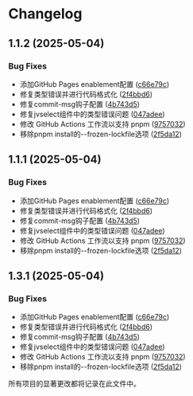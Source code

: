 # Changelog

## 1.1.2 (2025-05-04)

### Bug Fixes

- 添加GitHub Pages enablement配置 ([c66e79c](https://github.com/wangchao56/jovial-ui/commit/c66e79c4957018d42154ff3fb4dff669f25ab719))
- 修复类型错误并进行代码格式化 ([2f4bbd6](https://github.com/wangchao56/jovial-ui/commit/2f4bbd6a775512e449c4d54a8f0c427b071509cf))
- 修复commit-msg钩子配置 ([4b743d5](https://github.com/wangchao56/jovial-ui/commit/4b743d5a36548263498636fd482f0c957e622a6c))
- 修复jvselect组件中的类型错误问题 ([047adee](https://github.com/wangchao56/jovial-ui/commit/047adeeea0fe7388049309397c7586ff67aefa55))
- 修改 GitHub Actions 工作流以支持 pnpm ([9757032](https://github.com/wangchao56/jovial-ui/commit/9757032745b71a104afca2cc28f715f529c36afa))
- 移除pnpm install的--frozen-lockfile选项 ([2f5da12](https://github.com/wangchao56/jovial-ui/commit/2f5da12407335e47127d3b92ccae87bcd7d61336))

## 1.1.1 (2025-05-04)

### Bug Fixes

- 添加GitHub Pages enablement配置 ([c66e79c](https://github.com/wangchao56/jovial-ui/commit/c66e79c4957018d42154ff3fb4dff669f25ab719))
- 修复类型错误并进行代码格式化 ([2f4bbd6](https://github.com/wangchao56/jovial-ui/commit/2f4bbd6a775512e449c4d54a8f0c427b071509cf))
- 修复commit-msg钩子配置 ([4b743d5](https://github.com/wangchao56/jovial-ui/commit/4b743d5a36548263498636fd482f0c957e622a6c))
- 修复jvselect组件中的类型错误问题 ([047adee](https://github.com/wangchao56/jovial-ui/commit/047adeeea0fe7388049309397c7586ff67aefa55))
- 修改 GitHub Actions 工作流以支持 pnpm ([9757032](https://github.com/wangchao56/jovial-ui/commit/9757032745b71a104afca2cc28f715f529c36afa))
- 移除pnpm install的--frozen-lockfile选项 ([2f5da12](https://github.com/wangchao56/jovial-ui/commit/2f5da12407335e47127d3b92ccae87bcd7d61336))

## 1.3.1 (2025-05-04)

### Bug Fixes

- 添加GitHub Pages enablement配置 ([c66e79c](https://github.com/wangchao56/jovial-ui/commit/c66e79c4957018d42154ff3fb4dff669f25ab719))
- 修复类型错误并进行代码格式化 ([2f4bbd6](https://github.com/wangchao56/jovial-ui/commit/2f4bbd6a775512e449c4d54a8f0c427b071509cf))
- 修复commit-msg钩子配置 ([4b743d5](https://github.com/wangchao56/jovial-ui/commit/4b743d5a36548263498636fd482f0c957e622a6c))
- 修复jvselect组件中的类型错误问题 ([047adee](https://github.com/wangchao56/jovial-ui/commit/047adeeea0fe7388049309397c7586ff67aefa55))
- 修改 GitHub Actions 工作流以支持 pnpm ([9757032](https://github.com/wangchao56/jovial-ui/commit/9757032745b71a104afca2cc28f715f529c36afa))
- 移除pnpm install的--frozen-lockfile选项 ([2f5da12](https://github.com/wangchao56/jovial-ui/commit/2f5da12407335e47127d3b92ccae87bcd7d61336))

所有项目的显著更改都将记录在此文件中。
